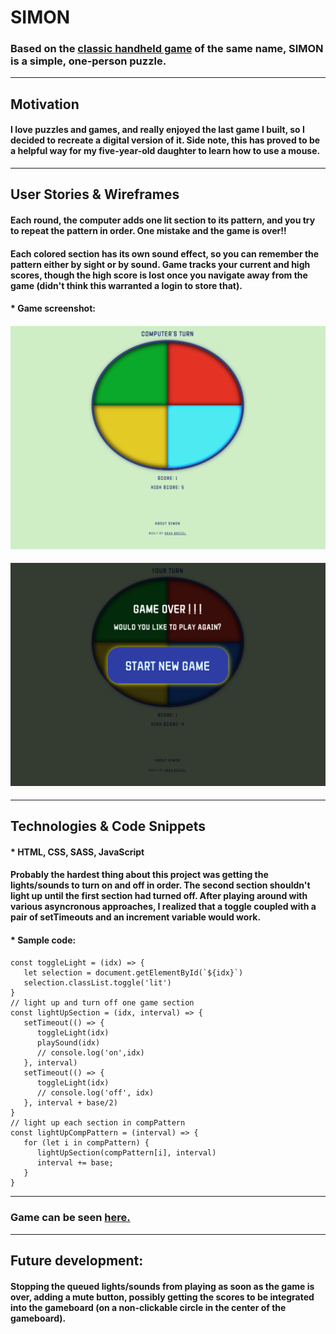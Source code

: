 # SIMON
### Based on the **[classic handheld game](https://shop.hasbro.com/en-us/product/simon-game:6B0A06E3-5056-9047-F532-6A891FAEBA15)** of the same name, SIMON is a simple, one-person puzzle.

---
## Motivation
#### I love puzzles and games, and really enjoyed the last game I built, so I decided to recreate a digital version of it. Side note, this has proved to be a helpful way for my five-year-old daughter to learn how to use a mouse.

---
## User Stories & Wireframes

#### Each round, the computer adds one lit section to its pattern, and you try to repeat the pattern in order. One mistake and the game is over!!
#### Each colored section has its own sound effect, so you can remember the pattern either by sight or by sound. Game tracks your current and high scores, though the high score is lost once you navigate away from the game (didn't think this warranted a login to store that).


#### * Game screenshot:

#### ![gameScreenshot 1](./assets/game_screenshot.png) 
#### ![gameScreenshot 2](./assets/game_screenshot2.png) 



---

## Technologies & Code Snippets
#### * HTML, CSS, SASS, JavaScript

#### Probably the hardest thing about this project was getting the lights/sounds to turn on and off in order. The second section shouldn't light up until the first section had turned off. After playing around with various asyncronous approaches, I realized that a toggle coupled with a pair of setTimeouts and an increment variable would work. 
#### * Sample code:
#### 
```    
const toggleLight = (idx) => {
   let selection = document.getElementById(`${idx}`)
   selection.classList.toggle('lit')
}
// light up and turn off one game section
const lightUpSection = (idx, interval) => {
   setTimeout(() => {
      toggleLight(idx)
      playSound(idx)
      // console.log('on',idx)
   }, interval)
   setTimeout(() => {
      toggleLight(idx)
      // console.log('off', idx)
   }, interval + base/2)
}
// light up each section in compPattern
const lightUpCompPattern = (interval) => {
   for (let i in compPattern) {
      lightUpSection(compPattern[i], interval)
      interval += base;
   }
}
```

---

### Game can be seen **[here.](https://noahbrezel.com/simon/)**

---

## Future development:
#### Stopping the queued lights/sounds from playing as soon as the game is over, adding a mute button, possibly getting the scores to be integrated into the gameboard (on a non-clickable circle in the center of the gameboard).
